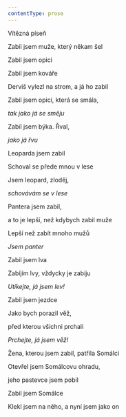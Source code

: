 ```yaml
---
contentType: prose
---
```


Vítězná píseň

Zabil jsem muže, který někam šel

Zabil jsem opici

Zabil jsem kováře

Derviš vylezl na strom, a já ho zabil

Zabil jsem opici, která se smála,

_tak jako já se směju_

Zabil jsem býka. Řval,

_jako já řvu_

Leoparda jsem zabil

Schoval se přede mnou v lese

Jsem leopard, zloděj,

_schovávám se v lese_

Pantera jsem zabil,

a to je lepší, než kdybych zabil muže

Lepší než zabít mnoho mužů

_Jsem panter_

Zabil jsem lva

Zabíjím lvy, vždycky je zabiju

_Utíkejte, já jsem lev!_

Zabil jsem jezdce

Jako bych porazil věž,

před kterou všichni prchali

_Prchejte, já jsem věž!_

Žena, kterou jsem zabil, patřila Somálci

Otevřel jsem Somálcovu ohradu,

jeho pastevce jsem pobil

Zabil jsem Somálce

Klekl jsem na něho, a nyní jsem jako on
